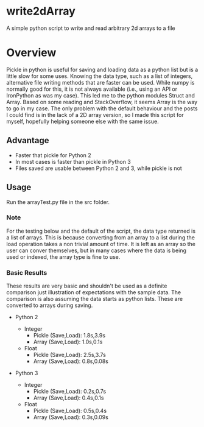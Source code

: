 # write2dArray
A simple python script to write and read arbitrary 2d arrays to a file 

# Overview
Pickle in python is useful for saving and loading data as a python list but is a little slow for some uses.  Knowing the data type, such as a list of integers, alternative file writing methods that are faster can be used.  While numpy is normally good for this, it is not always available (i.e., using an API or IronPython as was my case).  This led me to the python modules Struct and Array.  Based on some reading and StackOverflow, it seems Array is the way to go in my case.  The only problem with the default behaviour and the posts I could find is in the lack of a 2D array version, so I made this script for myself, hopefully helping someone else with the same issue. 

## Advantage
- Faster that pickle for Python 2
- In most cases is faster than pickle in Python 3
- Files saved are usable between Python 2 and 3, while pickle is not

## Usage
Run the arrayTest.py file in the src folder.

### Note
For the testing below and the default of the script, the data type returned is a list of arrays.  This is because converting from an array to a list during the load operation takes a non trivial amount of time.  It is left as an array so the user can conver themselves, but in many cases where the data is being used or indexed, the array type is fine to use. 

### Basic Results
These results are very basic and shouldn't be used as a definite comparison just illustration of expectations with the sample data.  The comparison is also assuming the data starts as python lists.  These are converted to arrays during saving.

- Python 2
  - Integer
    - Pickle (Save,Load): 1.8s,3.9s 
    - Array (Save,Load): 1.0s,0.1s
  - Float
    - Pickle (Save,Load): 2.5s,3.7s 
    - Array (Save,Load): 0.8s,0.08s
    
- Python 3
  - Integer
    - Pickle (Save,Load): 0.2s,0.7s 
    - Array (Save,Load): 0.4s,0.1s
  - Float
    - Pickle (Save,Load): 0.5s,0.4s 
    - Array (Save,Load): 0.3s,0.09s
